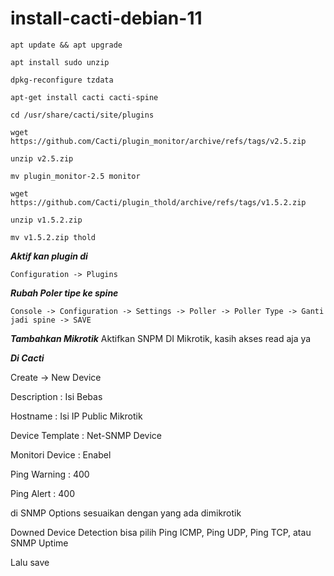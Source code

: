 # install-cacti-debian-11


```
apt update && apt upgrade
```
```
apt install sudo unzip
```
```
dpkg-reconfigure tzdata
```
```
apt-get install cacti cacti-spine
```
```
cd /usr/share/cacti/site/plugins
```
```
wget https://github.com/Cacti/plugin_monitor/archive/refs/tags/v2.5.zip
```
```
unzip v2.5.zip
```
```
mv plugin_monitor-2.5 monitor
```
```
wget https://github.com/Cacti/plugin_thold/archive/refs/tags/v1.5.2.zip
```
```
unzip v1.5.2.zip
```
```
mv v1.5.2.zip thold
```

***Aktif kan plugin di***
```
Configuration -> Plugins
```
***Rubah Poler tipe ke spine***
```
Console -> Configuration -> Settings -> Poller -> Poller Type -> Ganti jadi spine -> SAVE
```

***Tambahkan Mikrotik***
Aktifkan SNPM DI Mikrotik, kasih akses read aja ya



***Di Cacti***

Create -> New Device

Description : Isi Bebas

Hostname : Isi IP Public Mikrotik

Device Template : Net-SNMP Device

Monitori Device : Enabel

Ping Warning : 400

Ping Alert : 400


di SNMP Options sesuaikan dengan yang ada dimikrotik


Downed Device Detection bisa pilih Ping ICMP, Ping UDP, Ping TCP, atau SNMP Uptime

Lalu save
